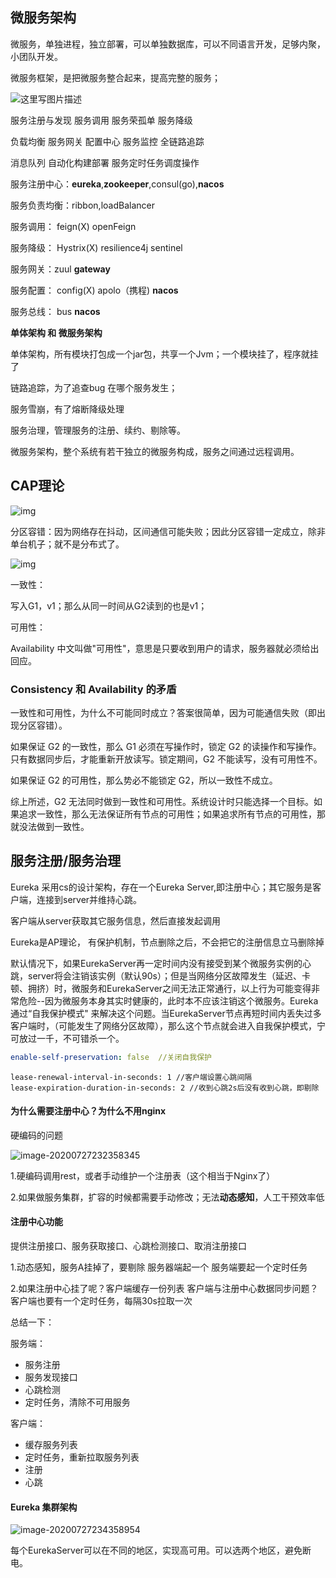 ## 微服务架构

微服务，单独进程，独立部署，可以单独数据库，可以不同语言开发，足够内聚，小团队开发。

微服务框架，是把微服务整合起来，提高完整的服务；

![这里写图片描述](/Users/yudong/learn/alibaba/java/imgs/701.png)

服务注册与发现 服务调用 服务荣孤单 服务降级 

负载均衡 服务网关 配置中心 服务监控 全链路追踪

消息队列 自动化构建部署 服务定时任务调度操作

服务注册中心：**eureka**,**zookeeper**,consul(go),**nacos**

服务负责均衡：ribbon,loadBalancer

服务调用： feign(X) openFeign

服务降级： Hystrix(X) resilience4j sentinel

服务网关：zuul **gateway**

服务配置： config(X)  apolo（携程)  **nacos**

服务总线： bus **nacos**



**单体架构 和 微服务架构**

单体架构，所有模块打包成一个jar包，共享一个Jvm；一个模块挂了，程序就挂了

链路追踪，为了追查bug 在哪个服务发生；

服务雪崩，有了熔断降级处理

服务治理，管理服务的注册、续约、剔除等。

微服务架构，整个系统有若干独立的微服务构成，服务之间通过远程调用。

## CAP理论

![img](https://www.wangbase.com/blogimg/asset/201807/bg2018071607.jpg)

分区容错：因为网络存在抖动，区间通信可能失败；因此分区容错一定成立，除非单台机子；就不是分布式了。

![img](https://www.wangbase.com/blogimg/asset/201807/bg2018071601.png)

一致性：

写入G1，v1；那么从同一时间从G2读到的也是v1；

可用性：

Availability 中文叫做"可用性"，意思是只要收到用户的请求，服务器就必须给出回应。

### Consistency 和 Availability 的矛盾

一致性和可用性，为什么不可能同时成立？答案很简单，因为可能通信失败（即出现分区容错）。

如果保证 G2 的一致性，那么 G1 必须在写操作时，锁定 G2 的读操作和写操作。只有数据同步后，才能重新开放读写。锁定期间，G2 不能读写，没有可用性不。

如果保证 G2 的可用性，那么势必不能锁定 G2，所以一致性不成立。

综上所述，G2 无法同时做到一致性和可用性。系统设计时只能选择一个目标。如果追求一致性，那么无法保证所有节点的可用性；如果追求所有节点的可用性，那就没法做到一致性。

## 服务注册/服务治理

Eureka 采用cs的设计架构，存在一个Eureka Server,即注册中心；其它服务是客户端，连接到server并维持心跳。

客户端从server获取其它服务信息，然后直接发起调用

Eureka是AP理论， 有保护机制，节点删除之后，不会把它的注册信息立马删除掉

默认情况下，如果EurekaServer再一定时间内没有接受到某个微服务实例的心跳，server将会注销该实例（默认90s）；但是当网络分区故障发生（延迟、卡顿、拥挤）时，微服务和EurekaServer之间无法正常通行，以上行为可能变得非常危险--因为微服务本身其实时健康的，此时本不应该注销这个微服务。Eureka通过“自我保护模式" 来解决这个问题。当EurekaServer节点再短时间内丢失过多客户端时，（可能发生了网络分区故障），那么这个节点就会进入自我保护模式，宁可放过一千，不可错杀一个。

```yml
enable-self-preservation: false  //关闭自我保护
```

```
lease-renewal-interval-in-seconds: 1 //客户端设置心跳间隔
lease-expiration-duration-in-seconds: 2 //收到心跳2s后没有收到心跳，即剔除
```

#### 为什么需要注册中心？为什么不用nginx

硬编码的问题

![image-20200727232358345](/Users/yudong/learn/alibaba/java/imgs/image-20200727232358345.png)

1.硬编码调用rest，或者手动维护一个注册表（这个相当于Nginx了）

2.如果做服务集群，扩容的时候都需要手动修改；无法**动态感知**，人工干预效率低

#### 注册中心功能

提供注册接口、服务获取接口、心跳检测接口、取消注册接口

1.动态感知，服务A挂掉了，要剔除 服务器端起一个 服务端要起一个定时任务

2.如果注册中心挂了呢？客户端缓存一份列表 客户端与注册中心数据同步问题？客户端也要有一个定时任务，每隔30s拉取一次

总结一下：

服务端：

- 服务注册
- 服务发现接口
- 心跳检测
- 定时任务，清除不可用服务

客户端：

- 缓存服务列表
- 定时任务，重新拉取服务列表
- 注册
- 心跳

#### Eureka 集群架构

![image-20200727234358954](/Users/yudong/learn/alibaba/java/imgs/image-20200727234358954.png)

每个EurekaServer可以在不同的地区，实现高可用。可以选两个地区，避免断电。